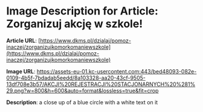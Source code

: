# Image Description for Article: Zorganizuj akcję w szkole!
**Article URL**: [https://www.dkms.pl/dzialaj/pomoz-inaczej/zorganizujkomorkomaniewszkole](https://www.dkms.pl/dzialaj/pomoz-inaczej/zorganizujkomorkomaniewszkole)

**Image URL**: https://assets-eu-01.kc-usercontent.com:443/bed48093-082e-0109-4b5f-7bdadab5eedd/8a103328-aa20-43cf-9505-13df708e3b57/AKCJI%20REJESTRACJI%20STACJONARNYCH%20%281%29.png?w=800&h=600&auto=format&lossless=true&fit=crop

**Description**: a close up of a blue circle with a white text on it
